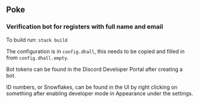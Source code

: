 ## Poke
### Verification bot for registers with full name and email

To build run:
```stack build```

The configuration is in ```config.dhall```, this needs to be copied and filled in from ```config.dhall.empty```.

Bot tokens can be found in the Discord Developer Portal after creating a bot.

ID numbers, or Snowflakes, can be found in the UI by right clicking on something after enabling developer mode in Appearance under the settings.
